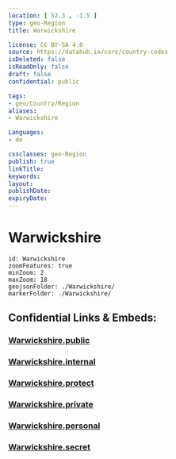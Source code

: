 ```yaml
---
location: [ 52.3 , -1.5 ] 
type: geo-Region
title: Warwickshire

license: CC BY-SA 4.0
source: https://datahub.io/core/country-codes
isDeleted: false
isReadOnly: false
draft: false
confidential: public

tags:
- geo/Country/Region
aliases:
- Warwickshire

Languages:
- de

cssclasses: geo-Region
publish: true
linkTitle: 
keywords: 
layout: 
publishDate: 
expiryDate: 
---
```


# Warwickshire

```leaflet
id: Warwickshire
zoomFeatures: true 
minZoom: 2 
maxZoom: 18
geojsonFolder: ./Warwickshire/
markerFolder: ./Warwickshire/
```


## Confidential Links & Embeds: 

### [Warwickshire.public](/_public/\Earth\Continent\Europe\Europe~North\UK\England\Regions~England\West_Midlands,RegionWarwickshire.public.md) 

### [Warwickshire.internal](/_internal/\Earth\Continent\Europe\Europe~North\UK\England\Regions~England\West_Midlands,RegionWarwickshire.internal.md) 

### [Warwickshire.protect](/_protect/\Earth\Continent\Europe\Europe~North\UK\England\Regions~England\West_Midlands,RegionWarwickshire.protect.md) 

### [Warwickshire.private](/_private/\Earth\Continent\Europe\Europe~North\UK\England\Regions~England\West_Midlands,RegionWarwickshire.private.md) 

### [Warwickshire.personal](/_personal/\Earth\Continent\Europe\Europe~North\UK\England\Regions~England\West_Midlands,RegionWarwickshire.personal.md) 

### [Warwickshire.secret](/_secret/\Earth\Continent\Europe\Europe~North\UK\England\Regions~England\West_Midlands,RegionWarwickshire.secret.md)

